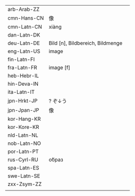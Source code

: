 | | | |
|-|-|-|
| arb-Arab-ZZ |  |  |
| cmn-Hans-CN | 像 |  |
| cmn-Latn-CN | xiàng |  |
| dan-Latn-DK |  |  |
| deu-Latn-DE | Bild [n], Bildbereich, Bildmenge |  |
| eng-Latn-US | image |  |
| fin-Latn-FI |  |  |
| fra-Latn-FR | image [f] |  |
| heb-Hebr-IL |  |  |
| hin-Deva-IN |  |  |
| ita-Latn-IT |  |  |
| jpn-Hrkt-JP | ? ぞ↓う |  |
| jpn-Jpan-JP | 像 |  |
| kor-Hang-KR |  |  |
| kor-Kore-KR |  |  |
| nld-Latn-NL |  |  |
| nob-Latn-NO |  |  |
| por-Latn-PT |  |  |
| rus-Cyrl-RU | о́браз |  |
| spa-Latn-ES |  |  |
| swe-Latn-SE |  |  |
| zxx-Zsym-ZZ |  |  |
|  |  |  |
